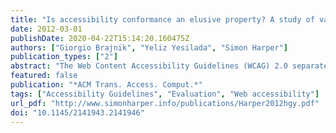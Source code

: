 ```yaml
---
title: "Is accessibility conformance an elusive property? A study of validity and reliability of WCAG 2.0"
date: 2012-03-01
publishDate: 2020-04-22T15:14:20.160475Z
authors: ["Giorgio Brajnik", "Yeliz Yesilada", "Simon Harper"]
publication_types: ["2"]
abstract: "The Web Content Accessibility Guidelines (WCAG) 2.0 separate testing into both ``Machine'' and ``Human'' audits; and further classify ``Human Testability'' into ``Reliably Human Testable'' and ``Not Reliably Testable''; it is human testability that is the focus of this paper. We wanted to investigate the likelihood that ``at least 80% of knowledgeable human evaluators would agree on the conclusion'' of an accessibility audit, and therefore understand the percentage of success criteria that could be described as reliably human testable, and those that could not. In this case, we recruited twenty-five experienced evaluators to audit four pages for WCAG 2.0 conformance. These pages were chosen to differ in layout, complexity, and accessibility support, thereby creating a small but variable sample.  We found that an 80% agreement between experienced evaluators almost never occurred and that the average agreement was at the 70--75% mark, while the error rate was around 29%. Further, trained---but novice---evaluators performing the same audits exhibited the same agreement to that of our more experienced ones, but a reduction on validity of 6--13% ; the validity that an untrained user would attain can only be a conjecture. Expertise appears to improve (by 19%) the ability to avoid false positives. Finally, pooling the results of two independent experienced evaluators would be the best option, capturing at most 76% of the true problems and producing only 24% of false positives. Any other independent combination of audits would achieve worse results.  This means that an 80% target for agreement, when audits are conducted without communication between evaluators, is not attainable, even with experienced evaluators, when working on pages similar to the ones used in this experiment; that the error rate even for experienced evaluators is relatively high and further, that untrained accessibility auditors be they developers or quality testers from other domains, would do much worse than this."
featured: false
publication: "*ACM Trans. Access. Comput.*"
tags: ["Accessibility Guidelines", "Evaluation", "Web accessibility"]
url_pdf: "http://www.simonharper.info/publications/Harper2012hgy.pdf"
doi: "10.1145/2141943.2141946"
---
```


